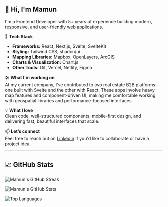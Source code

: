 


## 👋 Hi, I'm Mamun

I'm a Frontend Developer with 5+ years of experience building modern, responsive, and user-friendly web applications.

🔧 **Tech Stack**  
- **Frameworks:** React, Next.js, Svelte, SvelteKit  
- **Styling:** Tailwind CSS, shadcn/ui  
- **Mapping Libraries:** Mapbox, OpenLayers, ArcGIS  
- **Charts & Visualization:** Chart.js  
- **Other Tools:** Git, Vercel, Netlify, Figma

🛠 **What I'm working on**  
At my current company, I’ve contributed to two real estate B2B platforms—one built with Svelte and the other with React. These apps involve heavy map features and component-driven UI, making me comfortable working with geospatial libraries and performance-focused interfaces.

💡 **What I love**  
Clean code, well-structured components, mobile-first design, and delivering fast, beautiful interfaces that scale.

📫 **Let’s connect**  
Feel free to reach out on [LinkedIn](https://www.linkedin.com/in/bhuiyan0) if you'd like to collaborate or have a project idea.

---

## 📈 GitHub Stats

![Mamun's GitHub Streak](https://streak-stats.demolab.com/?user=bhuiyan0&theme=default)

![Mamun's GitHub Stats](https://github-readme-stats.vercel.app/api?username=bhuiyan0&show_icons=true&theme=default)

![Top Languages](https://github-readme-stats.vercel.app/api/top-langs/?username=bhuiyan0&layout=compact)
